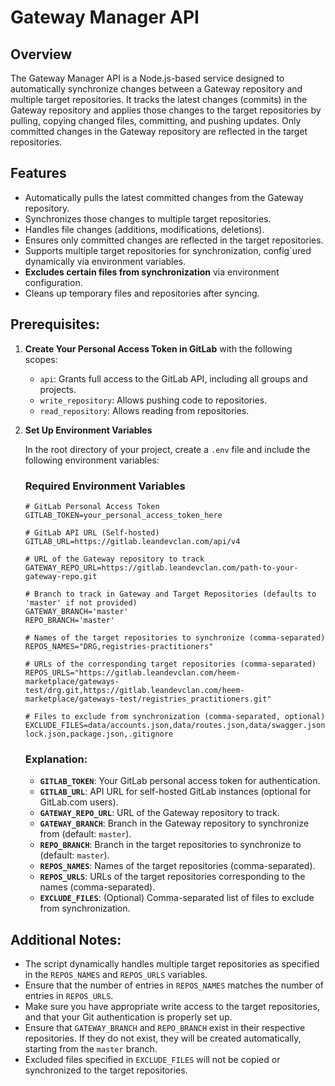 
# Gateway Manager API

## Overview

The Gateway Manager API is a Node.js-based service designed to automatically synchronize changes between a Gateway repository and multiple target repositories. It tracks the latest changes (commits) in the Gateway repository and applies those changes to the target repositories by pulling, copying changed files, committing, and pushing updates. Only committed changes in the Gateway repository are reflected in the target repositories.

## Features
- Automatically pulls the latest committed changes from the Gateway repository.
- Synchronizes those changes to multiple target repositories.
- Handles file changes (additions, modifications, deletions).
- Ensures only committed changes are reflected in the target repositories.
- Supports multiple target repositories for synchronization, config`ured dynamically via environment variables.
- **Excludes certain files from synchronization** via environment configuration.
- Cleans up temporary files and repositories after syncing.

## Prerequisites:

1. **Create Your Personal Access Token in GitLab** with the following scopes:
   - `api`: Grants full access to the GitLab API, including all groups and projects.
   - `write_repository`: Allows pushing code to repositories.
   - `read_repository`: Allows reading from repositories.

2. **Set Up Environment Variables**

   In the root directory of your project, create a `.env` file and include the following environment variables:

   ### Required Environment Variables

   ```env
   # GitLab Personal Access Token
   GITLAB_TOKEN=your_personal_access_token_here

   # GitLab API URL (Self-hosted)
   GITLAB_URL=https://gitlab.leandevclan.com/api/v4

   # URL of the Gateway repository to track
   GATEWAY_REPO_URL=https://gitlab.leandevclan.com/path-to-your-gateway-repo.git

   # Branch to track in Gateway and Target Repositories (defaults to 'master' if not provided)
   GATEWAY_BRANCH='master'
   REPO_BRANCH='master'

   # Names of the target repositories to synchronize (comma-separated)
   REPOS_NAMES="DRG,registries-practitioners"

   # URLs of the corresponding target repositories (comma-separated)
   REPOS_URLS="https://gitlab.leandevclan.com/heem-marketplace/gateways-test/drg.git,https://gitlab.leandevclan.com/heem-marketplace/gateways-test/registries_practitioners.git"

   # Files to exclude from synchronization (comma-separated, optional)
   EXCLUDE_FILES=data/accounts.json,data/routes.json,data/swagger.json,package-lock.json,package.json,.gitignore
   ```

   ### Explanation:
   - **`GITLAB_TOKEN`**: Your GitLab personal access token for authentication.
   - **`GITLAB_URL`**: API URL for self-hosted GitLab instances (optional for GitLab.com users).
   - **`GATEWAY_REPO_URL`**: URL of the Gateway repository to track.
   - **`GATEWAY_BRANCH`**: Branch in the Gateway repository to synchronize from (default: `master`).
   - **`REPO_BRANCH`**: Branch in the target repositories to synchronize to (default: `master`).
   - **`REPOS_NAMES`**: Names of the target repositories (comma-separated).
   - **`REPOS_URLS`**: URLs of the target repositories corresponding to the names (comma-separated).
   - **`EXCLUDE_FILES`**: (Optional) Comma-separated list of files to exclude from synchronization.

## Additional Notes:
- The script dynamically handles multiple target repositories as specified in the `REPOS_NAMES` and `REPOS_URLS` variables.
- Ensure that the number of entries in `REPOS_NAMES` matches the number of entries in `REPOS_URLS`.
- Make sure you have appropriate write access to the target repositories, and that your Git authentication is properly set up.
- Ensure that `GATEWAY_BRANCH` and `REPO_BRANCH` exist in their respective repositories. If they do not exist, they will be created automatically, starting from the `master` branch.
- Excluded files specified in `EXCLUDE_FILES` will not be copied or synchronized to the target repositories.